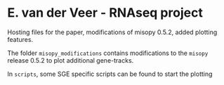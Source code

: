 E. van der Veer - RNAseq project
=======

Hosting files for the paper, modifications of misopy 0.5.2, added plotting features.

The folder `misopy_modifications` contains modifications to the `misopy` release 0.5.2 to plot additional gene-tracks.

In `scripts`, some SGE specific scripts can be found to start the plotting
